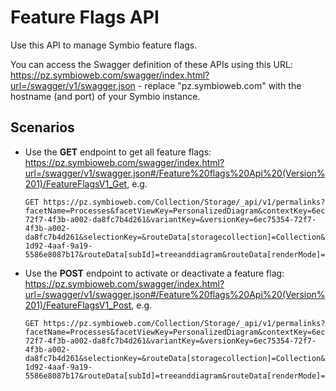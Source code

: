 # Feature Flags API

Use this API to manage Symbio feature flags.

You can access the Swagger definition of these APIs using this URL: https://pz.symbioweb.com/swagger/index.html?url=/swagger/v1/swagger.json - replace "pz.symbioweb.com" with the hostname (and port) of your Symbio instance.

## Scenarios

- Use the **GET** endpoint to get all feature flags: https://pz.symbioweb.com/swagger/index.html?url=/swagger/v1/swagger.json#/Feature%20flags%20Api%20(Version%201)/FeatureFlagsV1_Get, e.g.
  ```
  GET https://pz.symbioweb.com/Collection/Storage/_api/v1/permalinks?facetName=Processes&facetViewKey=PersonalizedDiagram&contextKey=6ec75354-72f7-4f3b-a002-da8fc7b4d261&variantKey=&versionKey=6ec75354-72f7-4f3b-a002-da8fc7b4d261&selectionKey=&routeData[storagecollection]=Collection&routeData[tenant]=Storage&routeData[data]=editor&routeData[lcid]=1033&routeData[controller]=Facet&routeData[action]=Index&routeData[extension]=html&routeData[id]=Processes&routeData[area]=BasePlugin&routeData[routeName]=BasePlugin_default_extension&routeData[preview]=false&routeData[compilationId]=38428a2e-1d92-4aaf-9a19-5586e8087b17&routeData[subId]=treeanddiagram&routeData[renderMode]=Detailed
  ```

- Use the **POST** endpoint to activate or deactivate a feature flag: https://pz.symbioweb.com/swagger/index.html?url=/swagger/v1/swagger.json#/Feature%20flags%20Api%20(Version%201)/FeatureFlagsV1_Post, e.g.
  ```
  GET https://pz.symbioweb.com/Collection/Storage/_api/v1/permalinks?facetName=Processes&facetViewKey=PersonalizedDiagram&contextKey=6ec75354-72f7-4f3b-a002-da8fc7b4d261&variantKey=&versionKey=6ec75354-72f7-4f3b-a002-da8fc7b4d261&selectionKey=&routeData[storagecollection]=Collection&routeData[tenant]=Storage&routeData[data]=editor&routeData[lcid]=1033&routeData[controller]=Facet&routeData[action]=Index&routeData[extension]=html&routeData[id]=Processes&routeData[area]=BasePlugin&routeData[routeName]=BasePlugin_default_extension&routeData[preview]=false&routeData[compilationId]=38428a2e-1d92-4aaf-9a19-5586e8087b17&routeData[subId]=treeanddiagram&routeData[renderMode]=Detailed
  ```